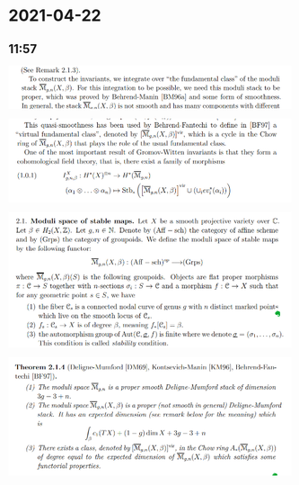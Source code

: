 # 2021-04-22

## 11:57

![image_2021-04-22-11-57-59](figures/image_2021-04-22-11-57-59.png)

![image_2021-04-22-11-59-01](figures/image_2021-04-22-11-59-01.png)

![Moduli spaces of stable maps](figures/image_2021-04-22-12-00-48.png)

![Integration over $M_g$](figures/image_2021-04-22-12-02-20.png)

